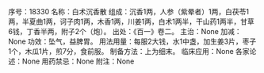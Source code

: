 序号：18330
名称：白术沉香散
组成：沉香1两，人参（紫晕者）1两，白茯苓1两，半夏曲1两，诃子肉1两，木香1两，川姜1两，白术1两半，干山药1两半，甘草6钱，丁香半两，附子2个（炮）。
出处：《百一》卷二。
主治：None
加减：None
功效：坠气，益脾胃。
用法用量：每服2大钱，水1中盏，加生姜3片，枣子1个，木瓜1片，煎7分，食前服。
制备方法：上为细末。
临床应用：None
各家论述：None
用药禁忌：None
附注：None
